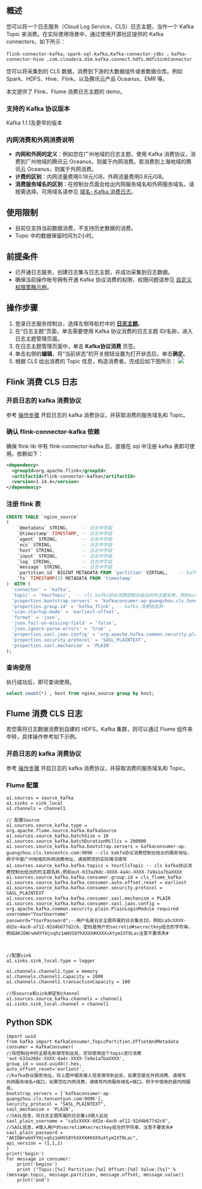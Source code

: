 ## 概述

您可以将一个日志服务（Cloud Log Service，CLS）日志主题，当作一个 Kafka Topic 来消费。在实际使用场景中，通过使用开源社区提供的 Kafka  connectors，如下所示：
```
flink-connector-kafka，spark-sql-kafka,Kafka-connector-jdbc ，kafka-connector-hive ,com.cloudera.dim.kafka.connect.hdfs.HdfsSinkConnector
```

您可以将采集到的 CLS 数据，消费到下游的大数据组件或者数据仓库。例如 Spark、HDFS、Hive、Flink，以及腾讯云产品 Oceanus、EMR 等。

本文提供了 Flink、Flume 消费日志主题的 demo。


### 支持的 Kafka 协议版本

Kafka 1.1.1及更早的版本

### 内网消费和外网消费说明

- **内网和外网的定义**：例如您在广州地域的日志主题，使用 Kafka 消费协议，消费到广州地域的腾讯云 Oceanus，则属于内网消费。若消费到上海地域的腾讯云 Oceanus，则属于外网消费。
- **计费的区别**：内网流量费用0.18元/GB，外网流量费用0.8元/GB。
- **消费服务域名的区别**：在控制台页面会给出内网服务域名和外网服务域名，请按需选择。可用域名请参见 [域名- Kafka 消费日志](https://cloud.tencent.com/document/product/614/18940#Kafka_Consume)。

## 使用限制

- 目前仅支持当前数据消费，不支持历史数据的消费。
- Topic 中的数据保留时间为2小时。

## 前提条件

- 已开通日志服务，创建日志集与日志主题，并成功采集到日志数据。   
- 确保当前操作账号拥有开通 Kafka 协议消费的权限，权限问题请参见 [自定义权限策略示例](https://cloud.tencent.com/document/product/614/68374)。


[](id:steps)
## 操作步骤

1. 登录日志服务控制台，选择左侧导航栏中的 **[日志主题](https://console.cloud.tencent.com/cls/topic)**。
3. 在“日志主题”页面，单击需要使用 Kafka 协议消费的日志主题 ID/名称，进入日志主题管理页面。
4. 在日志主题管理页面中，单击 **Kafka协议消费** 页签。
5. 单击右侧的**编辑**，将“当前状态”的开关按钮设置为打开状态后，单击**确定**。
6. 根据 CLS 给出消费的 Topic 信息，构造消费者。完成后如下图所示：
![](https://qcloudimg.tencent-cloud.cn/raw/e3b9925ff0542efb8470a74a7e76bf3d.png)


## Flink 消费 CLS 日志

### 开启日志的 kafka 消费协议
参考 [操作步骤](#steps) 开启日志的 kafka 消费协议，并获取消费的服务域名和 Topic。


### 确认 flink-connector-kafka 依赖 
确保 flink lib 中有 flink-connector-kafka 后，直接在 sql 中注册 kafka 表即可使用。依赖如下：
```xml
<dependency>
  <groupId>org.apache.flink</groupId>
  <artifactId>flink-connector-kafka</artifactId>
  <version>1.14.4</version>
</dependency>
```

### 注册 flink 表
```sql
CREATE TABLE `nginx_source`
(
    `@metadata` STRING,     -- 日志中字段
    `@timestamp` TIMESTAMP, -- 日志中字段
    `agent` STRING,         -- 日志中字段
    `ecs` STRING,           -- 日志中字段
    `host` STRING,          -- 日志中字段
    `input` STRING,         -- 日志中字段
    `log` STRING,           -- 日志中字段
    `message` STRING,       -- 日志中字段
    `partition_id` BIGINT METADATA FROM 'partition' VIRTUAL,    -- kafka分区
    `ts` TIMESTAMP(3) METADATA FROM 'timestamp'                 
)  WITH (
  'connector' = 'kafka',
  'topic' = 'YourTopic',  -- cls kafka协议消费控制台给出的的主题名称，例如out-633a268c-XXXX-4a4c-XXXX-7a9a1a7baXXXX 
  'properties.bootstrap.servers' = 'kafkaconsumer-ap-guangzhou.cls.tencentcs.com:9096',   -- cls kakfa协议消费控制台给出的服务地址，例子中是广州地域的外网消费地址，请按照您的实际情况填写
  'properties.group.id' = 'kafka_flink', -- kafka 消费组名称
  'scan.startup.mode' = 'earliest-offset', 
  'format' = 'json',
  'json.fail-on-missing-field' = 'false', 
  'json.ignore-parse-errors' = 'true' ,
  'properties.sasl.jaas.config' = 'org.apache.kafka.common.security.plain.PlainLoginModule required username="your username" password="your password";',--用户名是日志主题所属的日志集合ID，例如ca5cXXXX-dd2e-4ac0-af12-92d4b677d2c6，密码是用户的secretid#secrectkey组合的字符串，比AKIDWrwkHYYHjvqhz1mHVS8YhXXXX#XXXXuXtymIXT0Lac注意不要丢失#。
  'properties.security.protocol' = 'SASL_PLAINTEXT',
  'properties.sasl.mechanism' = 'PLAIN'
);
```

### 查询使用
执行成功后，即可查询使用。
```sql
select count(*) , host from nginx_source group by host;
```

## Flume 消费 CLS 日志
若您需将日志数据消费到自建的 HDFS，Kafka 集群，则可以通过 Flume 组件来中转，具体操作参考如下示例。


### 开启日志的 kafka 消费协议
参考 [操作步骤](#steps) 开启日志的 kafka 消费协议，并获取消费的服务域名和 Topic。

### Flume 配置

```
a1.sources = source_kafka
a1.sinks = sink_local
a1.channels = channel1

// 配置Source
a1.sources.source_kafka.type = org.apache.flume.source.kafka.KafkaSource
a1.sources.source_kafka.batchSize = 10
a1.sources.source_kafka.batchDurationMillis = 200000
a1.sources.source_kafka.kafka.bootstrap.servers = kafkaconsumer-ap-guangzhou.cls.tencentcs.com:9096 --cls kakfa协议消费控制台给出的服务地址，例子中是广州地域的外网消费地址，请按照您的实际情况填写
a1.sources.source_kafka.kafka.topics = YourClsTopic -- cls kafka协议消费控制台给出的的主题名称,例如out-633a268c-XXXX-4a4c-XXXX-7a9a1a7baXXXX 
a1.sources.source_kafka.kafka.consumer.group.id = cls_flume_kafka
a1.sources.source_kafka.kafka.consumer.auto.offset.reset = earliest
a1.sources.source_kafka.kafka.consumer.security.protocol = SASL_PLAINTEXT
a1.sources.source_kafka.kafka.consumer.sasl.mechanism = PLAIN
a1.sources.source_kafka.kafka.consumer.sasl.jaas.config = org.apache.kafka.common.security.plain.PlainLoginModule required username="YourUsername" 
password="YourPassword";--用户名是日志主题所属的日志集合ID，例如ca5cXXXX-dd2e-4ac0-af12-92d4b677d2c6，密码是用户的secretid#secrectkey组合的字符串，例如AKIDWrwkHYYHjvqhz1mHVS8YhXXXX#XXXXuXtymIXT0Lac注意不要丢失#



//配置sink
a1.sinks.sink_local.type = logger

a1.channels.channel1.type = memory
a1.channels.channel1.capacity = 1000
a1.channels.channel1.transactionCapacity = 100

//将source和sink绑定到channel
a1.sources.source_kafka.channels = channel1
a1.sinks.sink_local.channel = channel1
```


## Python SDK
```
import uuid
from kafka import KafkaConsumer,TopicPartition,OffsetAndMetadata
consumer = KafkaConsumer(
//将控制台中的主题名称填写到此处，您将使用这个topic进行消费    
'out-633a268c-XXXX-4a4c-XXXX-7a9a1a7baXXXX',  
group_id = uuid.uuid4().hex,
auto_offset_reset='earliest',
//Kafka协议服务地址，将上图中服务接入信息填写到此处，如果您是在外网消费，请填写
外网服务域名+端口，如果您在内网消费，请填写内网服务域名+端口。例子中使用的是内网服务。
bootstrap_servers = ['kafkaconsumer-ap-guangzhou.cls.tencentyun.com:9096'],
security_protocol = "SASL_PLAINTEXT",
sasl_mechanism = 'PLAIN',   
//SASL信息，将日志主题所属的日志集id填入此处   
sasl_plain_username = "ca5cXXXX-dd2e-4ac0-af12-92d4b677d2c6",
//SASL信息，#填入用户的secretid#secrectkey组合的字符串，注意不要丢失#
sasl_plain_password = "AKIDWrwkHYYHjvqhz1mHVS8YhXXXX#XXXXuXtymIXT0Lac",
api_version = (1,1,1)
)
print('begin')
for message in consumer:
    print('begins')
    print ("Topic:[%s] Partition:[%d] Offset:[%d] Value:[%s]" % (message.topic, message.partition, message.offset, message.value))
    print('end')
```
